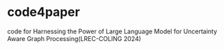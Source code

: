 # code4paper
code for Harnessing the Power of Large Language Model for Uncertainty Aware Graph Processing(LREC-COLING 2024)
